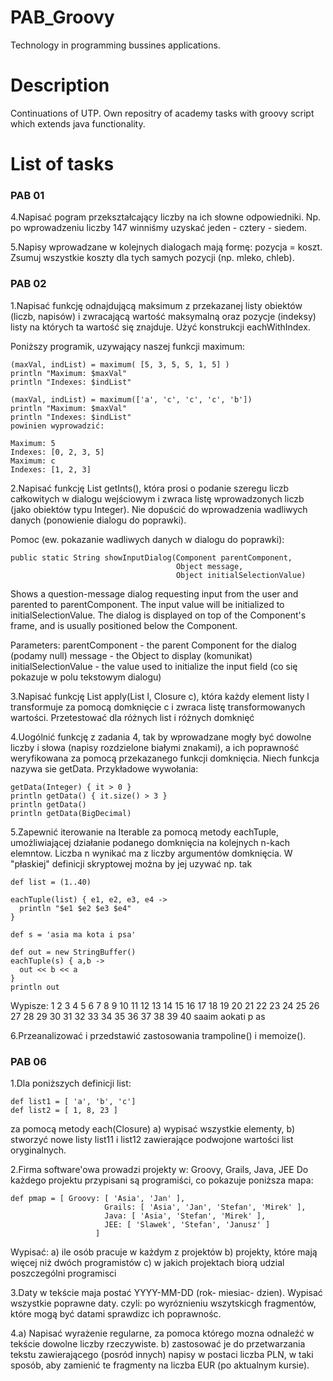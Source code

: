 # PAB_Groovy
 Technology in programming bussines applications.
 
# Description
Continuations of UTP. Own repositry of academy tasks with groovy script which extends java functionality.

# List of tasks

### PAB 01
4.Napisać pogram przekształcający liczby na ich słowne odpowiedniki.
       Np. po wprowadzeniu liczby 147 winniśmy uzyskać jeden - cztery - siedem.

5.Napisy wprowadzane w kolejnych dialogach mają formę:  pozycja = koszt.
Zsumuj wszystkie koszty dla tych samych pozycji (np. mleko, chleb).

### PAB 02

1.Napisać funkcję odnajdującą maksimum z przekazanej listy obiektów (liczb, napisów) i zwracającą wartość maksymalną oraz pozycje (indeksy) listy na których ta wartość się znajduje. Użyć konstrukcji  eachWithIndex.

Poniższy programik, uzywający naszej funkcji maximum:
```
(maxVal, indList) = maximum( [5, 3, 5, 5, 1, 5] )
println "Maximum: $maxVal"
println "Indexes: $indList"

(maxVal, indList) = maximum(['a', 'c', 'c', 'c', 'b'])
println "Maximum: $maxVal"
println "Indexes: $indList"
powinien wyprowadzić:

Maximum: 5
Indexes: [0, 2, 3, 5]
Maximum: c
Indexes: [1, 2, 3]
```

2.Napisać funkcję List getInts(), która prosi o podanie szeregu liczb całkowitych w dialogu wejściowym i zwraca listę wprowadzonych liczb (jako obiektów typu Integer). Nie dopuścić do wprowadzenia wadliwych danych (ponowienie dialogu do poprawki).

Pomoc (ew. pokazanie wadliwych danych w dialogu do poprawki):
```
public static String showInputDialog(Component parentComponent,
                                     Object message,
                                     Object initialSelectionValue)
```
Shows a question-message dialog requesting input from the user and parented to parentComponent. The input value will be initialized to initialSelectionValue. The dialog is displayed on top of the Component's frame, and is usually positioned below the Component.

Parameters:
parentComponent - the parent Component for the dialog (podamy null)
message - the Object to display (komunikat)
initialSelectionValue - the value used to initialize the input field (co się pokazuje w polu tekstowym dialogu)

3.Napisać funkcję List apply(List l, Closure c), która każdy element listy l transformuje za pomocą domknięcie c i zwraca listę transformowanych wartości. Przetestować dla różnych list i różnych domknięć


4.Uogólnić funkcję z zadania 4, tak by wprowadzane mogły być dowolne liczby i słowa (napisy rozdzielone białymi znakami), a ich poprawność weryfikowana za pomocą przekazanego funkcji domknięcia.
Niech funkcja nazywa sie getData.
Przykładowe wywołania:
```
getData(Integer) { it > 0 }           
println getData() { it.size() > 3 }
println getData()                        
println getData(BigDecimal)        
```

5.Zapewnić iterowanie na Iterable za pomocą metody eachTuple, umożliwiającej działanie podanego domknięcia na kolejnych  n-kach elemntow. Liczba n wynikać ma z liczby argumentów domknięcia.
W "płaskiej" definicji skryptowej można by jej uzywać np. tak
```
def list = (1..40)

eachTuple(list) { e1, e2, e3, e4 ->
  println "$e1 $e2 $e3 $e4"
}

def s = 'asia ma kota i psa'

def out = new StringBuffer()
eachTuple(s) { a,b ->
  out << b << a
}
println out
```
Wypisze:
1 2 3 4
5 6 7 8
9 10 11 12
13 14 15 16
17 18 19 20
21 22 23 24
25 26 27 28
29 30 31 32
33 34 35 36
37 38 39 40
saaim  aokati p as

6.Przeanalizować i przedstawić zastosowania trampoline() i memoize().

### PAB 06

1.Dla poniższych definicji list:
```
def list1 = [ 'a', 'b', 'c']
def list2 = [ 1, 8, 23 ]
```
za pomocą metody each(Closure)
a) wypisać wszystkie elementy,
b) stworzyć nowe listy list11 i list12 zawierające podwojone wartości list oryginalnych.


2.Firma software'owa prowadzi projekty w:
Groovy, Grails, Java, JEE
Do każdego projektu przypisani są programiści, co pokazuje poniższa mapa:
```
def pmap = [ Groovy: [ 'Asia', 'Jan' ],
                     Grails: [ 'Asia', 'Jan', 'Stefan', 'Mirek' ],
                     Java: [ 'Asia', 'Stefan', 'Mirek' ],
                     JEE: [ 'Slawek', 'Stefan', 'Janusz' ]
                   ]
```
Wypisać:
a) ile osób pracuje w każdym z projektów
b) projekty, które mają więcej niż dwóch programistów
c)  w jakich projektach biorą udzial poszczególni programisci


3.Daty w tekście maja postać YYYY-MM-DD (rok- miesiac- dzien). Wypisać wszystkie poprawne daty.
czyli: po wyróznieniu wszytskicgh fragmentów, które mogą być datami sprawdizc ich poprawnośc.

4.a) Napisać wyrażenie regularne, za pomoca którego mozna odnaleźć w tekście dowolne liczby rzeczywiste.
b) zastosować je do przetwarzania tekstu zawierającego (posród innych) napisy w postaci liczba PLN, w taki sposób, aby zamienić te fragmenty na liczba EUR (po aktualnym kursie).
